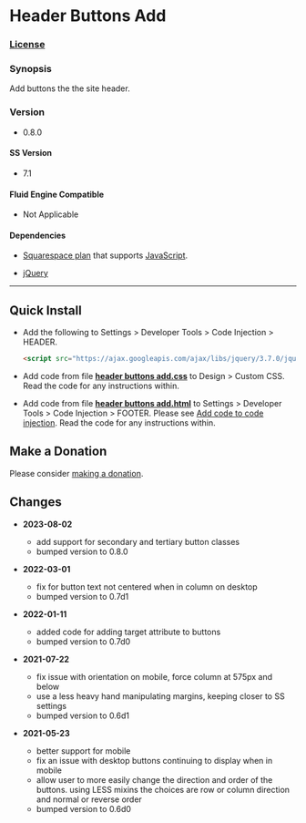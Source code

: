 # Header Buttons Add

### [License][1]

### Synopsis

Add buttons the the site header.

### Version

  * 0.8.0

#### SS Version

  * 7.1

#### Fluid Engine Compatible

  * Not Applicable

#### Dependencies

  * [Squarespace plan][2] that supports [JavaScript][3].
  
  * [jQuery][4]

---

## Quick Install

* Add the following to Settings > Developer Tools > Code Injection > HEADER.
  
  ```html
  <script src="https://ajax.googleapis.com/ajax/libs/jquery/3.7.0/jquery.min.js"></script>
  ```
  
* Add code from file **[header buttons add.css][5]** to Design > Custom CSS.
   Read the code for any instructions within.
  
* Add code from file **[header buttons add.html][6]** to Settings > Developer
  Tools > Code Injection > FOOTER. Please see [Add code to code injection][7].
  Read the code for any instructions within.

## Make a Donation

Please consider [making a donation][8].

## Changes

* **2023-08-02**

  * add support for secondary and tertiary button classes
  * bumped version to 0.8.0
  
* **2022-03-01**

  * fix for button text not centered when in column on desktop
  * bumped version to 0.7d1
  
* **2022-01-11**

  * added code for adding target attribute to buttons
  * bumped version to 0.7d0
  
* **2021-07-22**

  * fix issue with orientation on mobile, force column at 575px and below
  * use a less heavy hand manipulating margins, keeping closer to SS settings
  * bumped version to 0.6d1
  
* **2021-05-23**

  * better support for mobile
  * fix an issue with desktop buttons continuing to display when in mobile
  * allow user to more easily change the direction and order of the buttons.
    using LESS mixins the choices are row or column direction and normal or
    reverse order
  * bumped version to 0.6d0

[1]: https://github.com/tomsWebConsulting/twcsl/blob/main/LICENSE.txt#L1
[2]: https://www.squarespace.com/pricing
[3]: https://en.wikipedia.org/wiki/JavaScript
[4]: https://jquery.com/
[5]: header%20buttons%20add.css#L1
[6]: header%20buttons%20add.html#L1
[7]: https://support.squarespace.com/hc/en-us/articles/205815908-Using-code-injection#toc-add-code-to-code-injection
[8]: https://github.com/tomsWebConsulting/twcsl#make-a-donation
